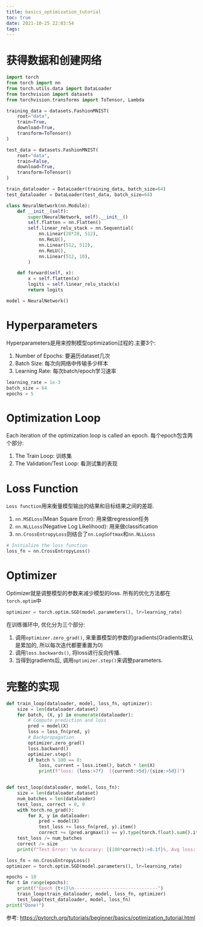 ```yaml
---
title: basics_optimization_tutorial
toc: true
date: 2021-10-25 22:03:54
tags:
---
```



# 获得数据和创建网络
```python
import torch
from torch import nn
from torch.utils.data import DataLoader
from torchvision import datasets
from torchvision.transforms import ToTensor, Lambda

training_data = datasets.FashionMNIST(
    root="data",
    train=True,
    download=True,
    transform=ToTensor()
)

test_data = datasets.FashionMNIST(
    root="data",
    train=False,
    download=True,
    transform=ToTensor()
)

train_dataloader = DataLoader(training_data, batch_size=64)
test_dataloader = DataLoader(test_data, batch_size=64)

class NeuralNetwork(nn.Module):
    def __init__(self):
        super(NeuralNetwork, self).__init__()
        self.flatten = nn.Flatten()
        self.linear_relu_stack = nn.Sequential(
            nn.Linear(28*28, 512),
            nn.ReLU(),
            nn.Linear(512, 512),
            nn.ReLU(),
            nn.Linear(512, 10),
        )

    def forward(self, x):
        x = self.flatten(x)
        logits = self.linear_relu_stack(x)
        return logits

model = NeuralNetwork()
```


# Hyperparameters
Hyperparameters是用来控制模型optimization过程的.主要3个:
1. Number of Epochs: 要遍历dataset几次
2. Batch Size: 每次向网络中传输多少样本
3. Learning Rate: 每次batch/epoch学习速率

```python
learning_rate = 1e-3
batch_size = 64
epochs = 5
```

# Optimization Loop
Each iteration of the optimization loop is called an epoch. 每个epoch包含两个部分:
1. The Train Loop: 训练集
2. The Validation/Test Loop: 看测试集的表现

# Loss Function
`Loss function`用来衡量模型输出的结果和目标结果之间的差距.
1. `nn.MSELoss`(Mean Square Error): 用来做regression任务
2. `nn.NLLLoss`(Negative Log Likelihood): 用来做classification
3. `nn.CrossEntropyLoss`则结合了`nn.LogSoftmax`和`nn.NLLLoss`

```python
# Initialize the loss function
loss_fn = nn.CrossEntropyLoss()
```

# Optimizer
Optimizer就是调整模型的参数来减少模型的loss. 所有的优化方法都在`torch.optim`中
```python
optimizer = torch.optim.SGD(model.parameters(), lr=learning_rate)
```
在训练循环中, 优化分为三个部分:
1. 调用`optimizer.zero_grad()`, 来重置模型的参数的gradients(Gradients默认是累加的, 所以每次迭代都要重置为0)
2. 调用`loss.backwards()`, 将loss进行反向传播.
3. 当得到gradients后, 调用`optimizer.step()`来调整parameters.


# 完整的实现
```python
def train_loop(dataloader, model, loss_fn, optimizer):
    size = len(dataloader.dataset)
    for batch, (X, y) in enumerate(dataloader):
        # Compute prediction and loss
        pred = model(X)
        loss = loss_fn(pred, y)
        # Backpropagation
        optimizer.zero_grad()
        loss.backward()
        optimizer.step()
        if batch % 100 == 0:
            loss, current = loss.item(), batch * len(X)
            print(f"loss: {loss:>7f}  [{current:>5d}/{size:>5d}]")


def test_loop(dataloader, model, loss_fn):
    size = len(dataloader.dataset)
    num_batches = len(dataloader)
    test_loss, correct = 0, 0
    with torch.no_grad():
        for X, y in dataloader:
            pred = model(X)
            test_loss += loss_fn(pred, y).item()
            correct += (pred.argmax(1) == y).type(torch.float).sum().item()
    test_loss /= num_batches
    correct /= size
    print(f"Test Error: \n Accuracy: {(100*correct):>0.1f}%, Avg loss: {test_loss:>8f} \n")
```



```python
loss_fn = nn.CrossEntropyLoss()
optimizer = torch.optim.SGD(model.parameters(), lr=learning_rate)

epochs = 10
for t in range(epochs):
    print(f"Epoch {t+1}\n-------------------------------")
    train_loop(train_dataloader, model, loss_fn, optimizer)
    test_loop(test_dataloader, model, loss_fn)
print("Done!")
```


参考:
https://pytorch.org/tutorials/beginner/basics/optimization_tutorial.html
